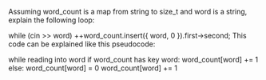 Assuming word_count is a map from string to size_t and word is a string, explain the following loop:

while (cin >> word)
    ++word_count.insert({ word, 0 }).first->second;
This code can be explained like this pseudocode:

while reading into word
    if word_count has key word:
        word_count[word] += 1
    else:
        word_count[word] = 0
        word_count[word] += 1